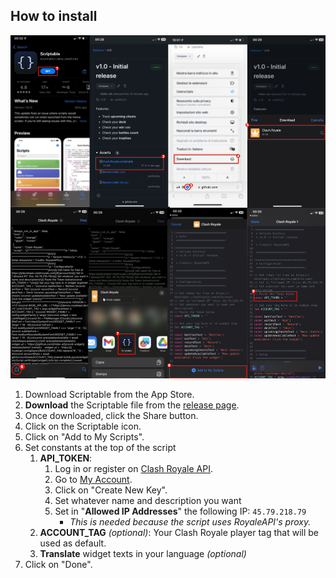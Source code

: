 ## How to install
![Tutorial](../img/install.png)

1. Download Scriptable from the App Store.
2. **Download** the Scriptable file from the [release page](https://github.com/Hider-alt/cr-widget/releases/latest).
3. Once downloaded, click the Share button.
4. Click on the Scriptable icon.
5. Click on "Add to My Scripts".
6. Set constants at the top of the script
    1. **API_TOKEN**:
        1. Log in or register on [Clash Royale API](https://developer.clashroyale.com/#/login).
        2. Go to [My Account](https://developer.clashroyale.com/#/account).
        3. Click on "Create New Key".
        4. Set whatever name and description you want
        5. Set in "**Allowed IP Addresses**" the following IP: `45.79.218.79`
            * _This is needed because the script uses RoyaleAPI's proxy._
    2. **ACCOUNT_TAG** _(optional)_: Your Clash Royale player tag that will be used as default.
    3. **Translate** widget texts in your language _(optional)_
7. Click on "Done".

